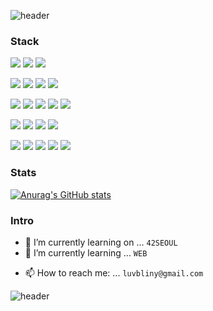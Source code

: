 <!-- ### Hi there 👋 -->

![header](https://capsule-render.vercel.app/api?type=waving&color=timeGradient&text=Hello_World&animation=scaleIn )

### Stack

<a href="https://another-pro.notion.site/fd6ac5fdaa414fd3b64cb188f3af49ce" target="_blank"><img src="https://img.shields.io/badge/Notion-424242?style=flat-square&logo=Notion&logoColor=white"/></a>
<a href="https://github.com/blingblin-g" target="_blank"><img src="https://img.shields.io/badge/GitHub-181717?style=flat-square&logo=GitHub&logoColor=white"/></a>
<a href="https://profile.intra.42.fr/" target="_blank"><img src="https://img.shields.io/badge/SEOUL-000000?style=flat-square&logo=42&logoColor=white"/></a>


<img src="https://img.shields.io/badge/C/C++-A8B9CC?style=flat-square&logo=C&logoColor=white"/> <img src="https://img.shields.io/badge/Unity-000000?style=flat-square&logo=Unity&logoColor=white"/> <img src="https://img.shields.io/badge/Docker-2496ED?style=flat-square&logo=Docker&logoColor=white"/> <img src="https://img.shields.io/badge/K8s-326CE5?style=flat-square&logo=Kubernetes&logoColor=white"/>

<img src="https://img.shields.io/badge/Python-3776AB?style=flat-square&logo=Python&logoColor=white"/> <img src="https://img.shields.io/badge/Flask-000000?style=flat-square&logo=Flask&logoColor=white"/> <img src="https://img.shields.io/badge/Django-092E20?style=flat-square&logo=Django&logoColor=white"/> <img src="https://img.shields.io/badge/Express-339933?style=flat-square&logo=node.js&logoColor=white"/> <img src="https://img.shields.io/badge/NestJS-000000?style=flat-square&logo=nestjs&logoColor=DC143C"/>

<img src="https://img.shields.io/badge/MongoDB-47A248?style=flat-square&logo=MongoDB&logoColor=white"/> <img src="https://img.shields.io/badge/MySQL-4479A1?style=flat-square&logo=MySQL&logoColor=white"/> <img src="https://img.shields.io/badge/PostgreSQL-4479A1?style=flat-square&logo=PostgreSQL&logoColor=white"/> <img src="https://img.shields.io/badge/SQLite-424242?style=flat-square&logo=SQLite&logoColor=177FC4"/>

<img src="https://img.shields.io/badge/HTML-E34F26?style=flat-square&logo=HTML5&logoColor=white"/> <img src="https://img.shields.io/badge/CSS-1572B6?style=flat-square&logo=CSS3&logoColor=white"/> <img src="https://img.shields.io/badge/Javascript-F7DF1E?style=flat-square&logo=JavaScript&logoColor=white"/> <img src="https://img.shields.io/badge/React-177FC4?style=flat-square&logo=React&logoColor=61DAFB"/> <img src="https://img.shields.io/badge/MaterialUI-0081CB?style=flat-square&logo=Material-UI&logoColor=white"/>


### Stats

[![Anurag's GitHub stats](https://github-readme-stats.vercel.app/api?username=blingblin-g)](https://github.com/anuraghazra/github-readme-stats)


### Intro

<!-- **blingblin-g/blingblin-g** is a ✨ _special_ ✨ repository because its `README.md` (this file) appears on your GitHub profile.

Here are some ideas to get you started:
 -->
- 🔭 I’m currently learning on ... `42SEOUL`
- 🌱 I’m currently learning ... `WEB`
<!-- - 👯 I’m looking to collaborate on ... -->
<!-- - 🤔 I’m looking for help with ... -->
<!-- - 💬 Ask me about ... -->
- 📫 How to reach me: ... `luvbliny@gmail.com`
<!-- - 😄 Pronouns: ... -->
<!-- - ⚡ Fun fact: ... -->


![header](https://capsule-render.vercel.app/api?type=waving&section=footer)
